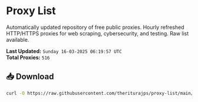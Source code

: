 # Proxy List

Automatically updated repository of free public proxies. Hourly refreshed HTTP/HTTPS proxies for web scraping, cybersecurity, and testing. Raw list available.

**Last Updated:** `Sunday 16-03-2025 06:19:57 UTC`  
**Total Proxies:** `516`

## 📥 Download
```bash
curl -O https://raw.githubusercontent.com/theriturajps/proxy-list/main/proxies.txt
